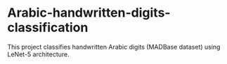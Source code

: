 # Arabic-handwritten-digits-classification
This project classifies handwritten Arabic digits (MADBase dataset) using LeNet-5 architecture.
